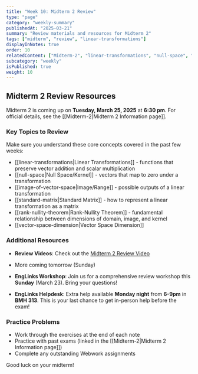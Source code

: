 ```yaml
---
title: "Week 10: Midterm 2 Review"
type: "page"
category: "weekly-summary"
publishedAt: "2025-03-21"
summary: "Review materials and resources for Midterm 2"
tags: ["midterm", "review", "linear-transformations"]
displayInNotes: true
order: 10
relatedContent: ["Midterm-2", "linear-transformations", "null-space", "image-of-vector-space", "standard-matrix", "rank-nullity-theorem"]
subcategory: "weekly"
isPublished: true
weight: 10
---
```


## Midterm 2 Review Resources

Midterm 2 is coming up on **Tuesday, March 25, 2025** at **6:30 pm**. For official details, see the [[Midterm-2|Midterm 2 Information page]].

### Key Topics to Review

Make sure you understand these core concepts covered in the past few weeks:

- [[linear-transformations|Linear Transformations]] - functions that preserve vector addition and scalar multiplication
- [[null-space|Null Space/Kernel]] - vectors that map to zero under a transformation
- [[image-of-vector-space|Image/Range]] - possible outputs of a linear transformation
- [[standard-matrix|Standard Matrix]] - how to represent a linear transformation as a matrix
- [[rank-nullity-theorem|Rank-Nullity Theorem]] - fundamental relationship between dimensions of domain, image, and kernel
- [[vector-space-dimension|Vector Space Dimension]]

### Additional Resources

- **Review Videos**: Check out the [Midterm 2 Review Video](https://youtu.be/9mL7mP1ZdeA)
- More coming tomorrow (Sunday)

- **EngLinks Workshop**: Join us for a comprehensive review workshop this **Sunday** (March 23). Bring your questions!

- **EngLinks Helpdesk**: Extra help available **Monday night** from **6-9pm** in **BMH 313**. This is your last chance to get in-person help before the exam!

### Practice Problems

- Work through the exercises at the end of each note
- Practice with past exams (linked in the [[Midterm-2|Midterm 2 Information page]])
- Complete any outstanding Webwork assignments

Good luck on your midterm! 